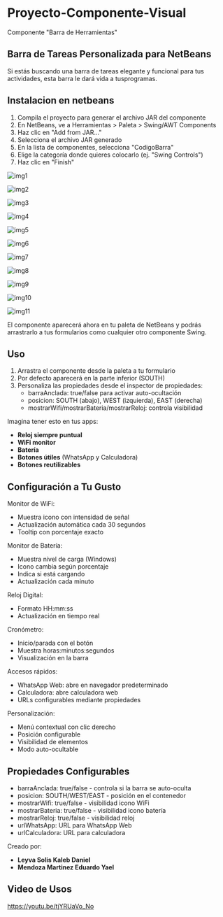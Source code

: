 # Proyecto-Componente-Visual
Componente "Barra de Herramientas"

Barra de Tareas Personalizada para NetBeans
----------------------

Si estás buscando una barra de tareas elegante y funcional para tus actividades, esta barra le dará vida a tusprogramas. 

Instalacion en netbeans
----------------------
1. Compila el proyecto para generar el archivo JAR del componente
2. En NetBeans, ve a Herramientas > Paleta > Swing/AWT Components
3. Haz clic en "Add from JAR..."
4. Selecciona el archivo JAR generado
5. En la lista de componentes, selecciona "CodigoBarra"
6. Elige la categoría donde quieres colocarlo (ej. "Swing Controls")
7. Haz clic en "Finish"

![img1](Imagenes/imagen1.jpeg)

![img2](Imagenes/imagen2.jpeg)

![img3](Imagenes/imagen3.jpeg)

![img4](Imagenes/imagen4.jpeg)

![img5](Imagenes/imagen5.jpeg)

![img6](Imagenes/imagen6.jpeg)

![img7](Imagenes/imagen7.jpeg)

![img8](Imagenes/imagen8.jpeg)

![img9](Imagenes/imagen9.jpeg)

![img10](Imagenes/imagen10.jpeg)

![img11](Imagenes/imagen11.jpeg)

El componente aparecerá ahora en tu paleta de NetBeans y podrás arrastrarlo a tus formularios como cualquier otro componente Swing.

Uso
---------
1. Arrastra el componente desde la paleta a tu formulario
2. Por defecto aparecerá en la parte inferior (SOUTH)
3. Personaliza las propiedades desde el inspector de propiedades:
   - barraAnclada: true/false para activar auto-ocultación
   - posicion: SOUTH (abajo), WEST (izquierda), EAST (derecha)
   - mostrarWifi/mostrarBateria/mostrarReloj: controla visibilidad

Imagina tener esto en tus apps:
- **Reloj siempre puntual** 
- **WiFi monitor** 
- **Batería** 
- **Botones útiles** (WhatsApp y Calculadora)
- **Botones reutilizables**

##  Configuración a Tu Gusto
 Monitor de WiFi:
   - Muestra icono con intensidad de señal
   - Actualización automática cada 30 segundos
   - Tooltip con porcentaje exacto

 Monitor de Batería:
   - Muestra nivel de carga (Windows)
   - Icono cambia según porcentaje
   - Indica si está cargando
   - Actualización cada minuto

 Reloj Digital:
   - Formato HH:mm:ss
   - Actualización en tiempo real

 Cronómetro:
   - Inicio/parada con el botón
   - Muestra horas:minutos:segundos
   - Visualización en la barra

 Accesos rápidos:
   - WhatsApp Web: abre en navegador predeterminado
   - Calculadora: abre calculadora web
   - URLs configurables mediante propiedades

 Personalización:
   - Menú contextual con clic derecho
   - Posición configurable
   - Visibilidad de elementos
   - Modo auto-ocultable

Propiedades Configurables
------------------------
 - barraAnclada: true/false - controla si la barra se auto-oculta
 - posicion: SOUTH/WEST/EAST - posición en el contenedor
 - mostrarWifi: true/false - visibilidad icono WiFi
 - mostrarBateria: true/false - visibilidad icono batería
 - mostrarReloj: true/false - visibilidad reloj
 - urlWhatsApp: URL para WhatsApp Web
 - urlCalculadora: URL para calculadora

Creado por: 
- **Leyva Solis Kaleb Daniel** 
- **Mendoza Martinez Eduardo Yael**

Video de Usos
------------------------
https://youtu.be/tjYRUaVo_No 
